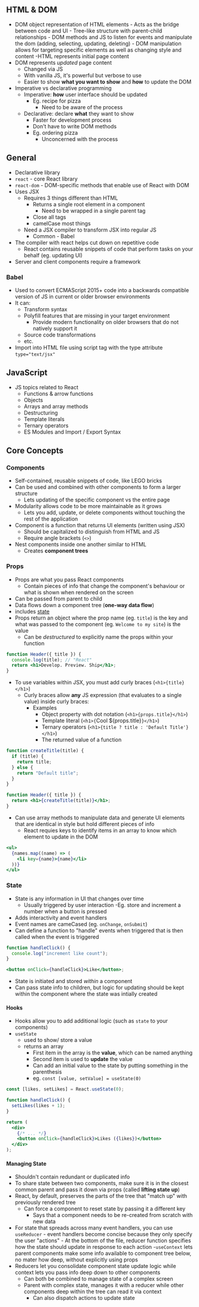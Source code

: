 ## HTML & DOM

- DOM object representation of HTML elements - Acts as the bridge between code and UI - Tree-like structure with parent-child relationships - DOM methods and JS to listen for events and manipulate the dom (adding, selecting, updating, deleting) - DOM manipulation allows for targeting specific elements as well as changing style and content
  -HTML represents initial page content
- DOM represents _updated_ page content
  - Changed via JS
  - With vanilla JS, it's powerful but verbose to use
  - Easier to show **what you want to show** and **how** to update the DOM
- Imperative vs declarative programming
  - Imperative: **how** user interface should be updated
    - Eg. recipe for pizza
      - Need to be aware of the process
  - Declarative: declare **what** they want to show
    - Faster for development process
    - Don't have to write DOM methods
    - Eg. ordering pizza
      - Unconcerned with the process

## General

- Declarative library
- `react` - core React library
- `react-dom` - DOM-specific methods that enable use of React with DOM
- Uses JSX
  - Requires 3 things different than HTML
    - Returns a single root element in a component
      - Need to be wrapped in a single parent tag
    - Close all tags
    - camelCase most things
  - Need a JSX compiler to transform JSX into regular JS
    - Common - Babel
- The compiler with react helps cut down on repetitive code
  - React contains reusable snippets of code that perform tasks on your behalf (eg. updating UI)
- Server and client components require a framework

### Babel

- Used to convert ECMAScript 2015+ code into a backwards compatible version of JS in current or older browser environments
- It can:
  - Transform syntax
  - Polyfill features that are missing in your target environment
    - Provide modern functionality on older browsers that do not natively support it
  - Source code transformations
  - etc.
- Import into HTML file using script tag with the type attribute `type="text/jsx"`

## JavaScript

- JS topics related to React
  - Functions & arrow functions
  - Objects
  - Arrays and array methods
  - Destructuring
  - Template literals
  - Ternary operators
  - ES Modules and Import / Export Syntax

## Core Concepts

### Components

- Self-contained, reusable snippets of code, like LEGO bricks
- Can be used and combined with other components to form a larger structure
  - Lets updating of the specific component vs the entire page
- Modularity allows code to be more maintainable as it grows
  - Lets you add, update, or delete components without touching the rest of the application
- Component is a function that returns UI elements (written using JSX)
  - Should be capitalized to distinguish from HTML and JS
  - Require angle brackets (`<>`)
- Nest components inside one another similar to HTML
  - Creates **component trees**

### Props

- Props are what you pass React components
  - Contain pieces of info that change the component's behaviour or what is shown when rendered on the screen
- Can be passed from parent to child
- Data flows down a component tree (**one-way data flow**)
- includes [state](#state)
- Props return an object where the prop name (eg. `title`) is the key and what was passed to the component (eg. `Welcome to my site`) is the value
  - Can be _destructured_ to explicitly name the props within your function

```jsx
function Header({ title }) {
  console.log(title); // "React"
  return <h1>Develop. Preview. Ship</h1>;
}
```

- To use variables within JSX, you must add curly braces (`<h1>{title}</h1>`)
  - Curly braces allow **any** JS expression (that evaluates to a single value) inside curly braces:
    - Examples
      - Object property with dot notation (`<h1>{props.title}</h1>`)
      - Template literal (`<h1>{`Cool ${props.title}`}</h1>`)
      - Ternary operators (`<h1>{title ? title : 'Default Title'}</h1>`)
      - The returned value of a function

```jsx
function createTitle(title) {
  if (title) {
    return title;
  } else {
    return "Default title";
  }
}

function Header({ title }) {
  return <h1>{createTitle(title)}</h1>;
}
```

- Can use array methods to manipulate data and generate UI elements that are identical in style but hold different pieces of info
  - React requies keys to identify items in an array to know which element to update in the DOM

```jsx
<ul>
  {names.map((name) => (
    <li key={name}>{name}</li>
  ))}
</ul>
```

### State

- State is any information in UI that changes over time
  - Usually triggered by user interaction
    -Eg. store and increment a number when a button is pressed
- Adds interactivity and event handlers
- Event names are cameCased (eg. `onChange`, `onSubmit`)
- Can define a function to "handle" events when triggered that is then called when the event is triggered

```jsx
function handleClick() {
  console.log("increment like count");
}

<button onClick={handleClick}>Like</button>;
```

- State is initiated and stored _within_ a component
- Can pass state info to children, but logic for updating should be kept within the component where the state was intially created

#### Hooks

- Hooks allow you to add additional logic (such as `state` to your components)
- `useState`
  - used to show/ store a value
  - returns an array
    - First item in the array is the **value**, which can be named anything
    - Second item is used to **update** the value
    - Can add an initial value to the state by putting something in the parenthesis
    - eg. `const [value, setValue] = useState(0)`

```jsx
const [likes, setLikes] = React.useState(0);

function handleClick() {
  setLikes(likes + 1);
}

return (
  <div>
    {/* ... */}
    <button onClick={handleClick}>Likes ({likes})</button>
  </div>
);
```

#### Managing State

- Shouldn't contain redundant or duplicated info
- To share state between two components, make sure it is in the closest common parent and pass it down via props (called **lifting state up**)
- React, by default, preserves the parts of the tree that "match up" with previously rendered tree
  - Can force a component to reset state by passing it a different key
    - Says that a component needs to be re-created from scratch with new data
- For state that spreads across many event handlers, you can use `useReducer` - event handlers become concise because they only specify the user "actions" - At the bottom of the file, reducer function specifies how the state should update in response to each action -`useContext` lets parent components make some info available to component tree below, no mater how deep, without explicitly using props
- Reducers let you consolidate component state update logic while context lets you pass info deep down to other components
  - Can both be combined to manage state of a complex screen
  - Parent with complex state, manages it with a reducer while other components deep within the tree can read it via context
    - Can also dispatch actions to update state
